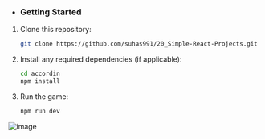 - ### Getting Started

1. Clone this repository:

   ```bash
   git clone https://github.com/suhas991/20_Simple-React-Projects.git
   ```

2. Install any required dependencies (if applicable):

   ```bash
   cd accordin
   npm install
   ```

3. Run the game:


   ```bash
   npm run dev
   ```

![image](https://github.com/suhas991/20_Simple-React-Projects/assets/92245302/a68a43e2-d456-4471-bed0-3b7f68667943)
